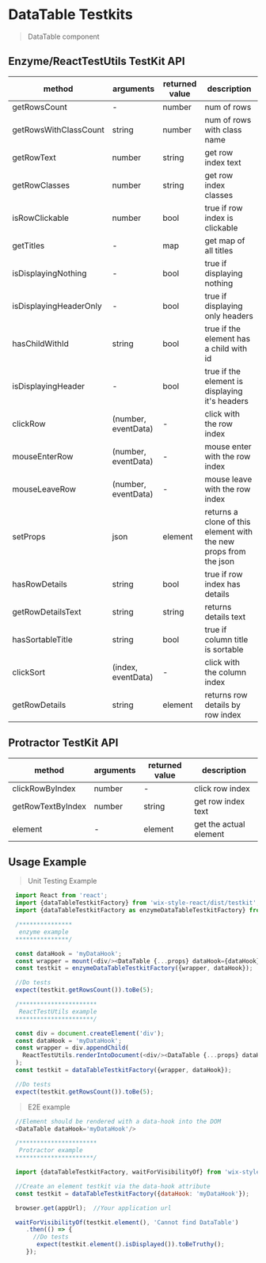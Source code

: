 # DataTable Testkits

> DataTable component

## Enzyme/ReactTestUtils TestKit API

| method | arguments | returned value | description |
|--------|-----------|----------------|-------------|
| getRowsCount | - | number | num of rows |
| getRowsWithClassCount | string | number | num of rows with <arg> class name |
| getRowText | number | string | get row index <arg> text |
| getRowClasses | number | string | get row index <arg> classes |
| isRowClickable | number | bool | true if row index <arg> is clickable |
| getTitles | - | map | get map of all titles |
| isDisplayingNothing | - | bool | true if displaying nothing |
| isDisplayingHeaderOnly | - | bool | true if displaying only headers |
| hasChildWithId | string | bool | true if the element has a child with <arg> id |
| isDisplayingHeader | -| bool | true if the element is displaying it's headers |
| clickRow | (number, eventData) | - | click with <eventData> the row index <number> |
| mouseEnterRow | (number, eventData) | - | mouse enter with <eventData> the row index <number> |
| mouseLeaveRow | (number, eventData) | - | mouse leave with <eventData> the row index <number> |
| setProps | json | element | returns a clone of this element with the new props from the json |
| hasRowDetails | string | bool | true if row index has details |
| getRowDetailsText | string | string | returns details text |
| hasSortableTitle | string | bool | true if column title is sortable |
| clickSort | (index, eventData) | - | click with <eventData> the column index <number> |
| getRowDetails | string | element | returns row details by row index |

## Protractor TestKit API

| method | arguments | returned value | description |
|--------|-----------|----------------|-------------|
| clickRowByIndex | number | - | click row index <number> |
| getRowTextByIndex | number | string | get row index <number> text |
| element | - | element | get the actual element |

## Usage Example

> Unit Testing Example
```javascript
  import React from 'react';
  import {dataTableTestkitFactory} from 'wix-style-react/dist/testkit';
  import {dataTableTestkitFactory as enzymeDataTableTestkitFactory} from 'wix-style-react/dist/testkit/enzyme';

  /***************
   enzyme example
  ***************/

  const dataHook = 'myDataHook';
  const wrapper = mount(<div/><DataTable {...props} dataHook={dataHook}/></div>);
  const testkit = enzymeDataTableTestkitFactory({wrapper, dataHook});

  //Do tests
  expect(testkit.getRowsCount()).toBe(5);

  /**********************
   ReactTestUtils example
  **********************/

  const div = document.createElement('div');
  const dataHook = 'myDataHook';
  const wrapper = div.appendChild(
    ReactTestUtils.renderIntoDocument(<div/><DataTable {...props} dataHook={dataHook}/></div>, {dataHook})
  );
  const testkit = dataTableTestkitFactory({wrapper, dataHook});

  //Do tests
  expect(testkit.getRowsCount()).toBe(5);
```


> E2E example
```javascript
  //Element should be rendered with a data-hook into the DOM
  <DataTable dataHook='myDataHook'/>

  /**********************
   Protractor example
  **********************/

  import {dataTableTestkitFactory, waitForVisibilityOf} from 'wix-style-react/dist/testkit/protractor';

  //Create an element testkit via the data-hook attribute
  const testkit = dataTableTestkitFactory({dataHook: 'myDataHook'});

  browser.get(appUrl);  //Your application url

  waitForVisibilityOf(testkit.element(), 'Cannot find DataTable')
     .then(() => {
       //Do tests
        expect(testkit.element().isDisplayed()).toBeTruthy();
     });
```
